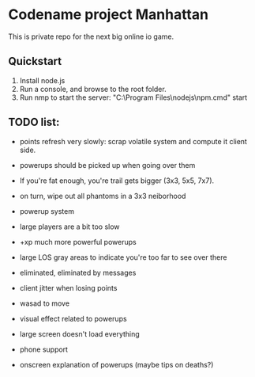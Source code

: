 # Codename project Manhattan

This is private repo for the next big online io game.

## Quickstart

1. Install node.js
2. Run a console, and browse to the root folder.
3. Run nmp to start the server: "C:\Program Files\nodejs\npm.cmd" start

## TODO list:

- points refresh very slowly: scrap volatile system and compute it client side.
- powerups should be picked up when going over them
- If you're fat enough, you're trail gets bigger (3x3, 5x5, 7x7).

- on turn, wipe out all phantoms in a 3x3 neiborhood
- powerup system
- large players are a bit too slow
- +xp much more powerful powerups

- large LOS gray areas to indicate you're too far to see over there
- eliminated, eliminated by messages 
- client jitter when losing points
- wasad to move
- visual effect related to powerups
- large screen doesn't load everything
- phone support
- onscreen explanation of powerups (maybe tips on deaths?)
